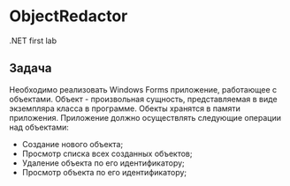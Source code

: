 # ObjectRedactor
.NET first lab

**Задача**
---
Необходимо реализовать Windows Forms приложение, работающее с объектами.
Объект - произвольная сущность, представляемая в виде экземпляра класса в программе.
Обекты хранятся в памяти приложения. Приложение должно осуществлять следующие операции над объектами:
* Создание нового объекта;
* Просмотр списка всех созданных объектов;
* Удаление объекта по его идентификатору;
* Просмотр объекта по его идентификатору;
